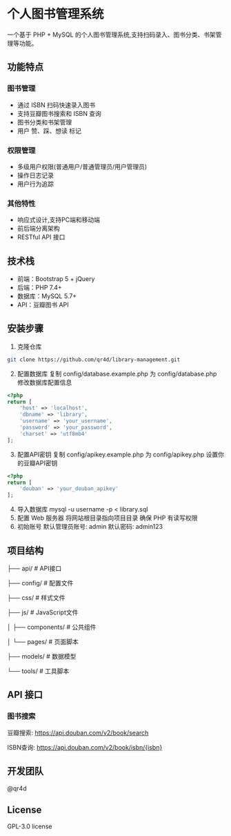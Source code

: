 # 个人图书管理系统

一个基于 PHP + MySQL 的个人图书管理系统,支持扫码录入、图书分类、书架管理等功能。

## 功能特点

### 图书管理
- 通过 ISBN 扫码快速录入图书
- 支持豆瓣图书搜索和 ISBN 查询
- 图书分类和书架管理
- 用户 赞、踩、想读 标记

### 权限管理
- 多级用户权限(普通用户/普通管理员/用户管理员)
- 操作日志记录
- 用户行为追踪

### 其他特性
- 响应式设计,支持PC端和移动端
- 前后端分离架构
- RESTful API 接口

## 技术栈

- 前端：Bootstrap 5 + jQuery
- 后端：PHP 7.4+ 
- 数据库：MySQL 5.7+
- API：豆瓣图书 API

## 安装步骤

1. 克隆仓库
```bash
git clone https://github.com/qr4d/library-management.git
```
2. 配置数据库
复制 config/database.example.php 为 config/database.php
修改数据库配置信息
```php
<?php
return [
    'host' => 'localhost',
    'dbname' => 'library',
    'username' => 'your_username',
    'password' => 'your_password',
    'charset' => 'utf8mb4'
];
```
3. 配置API密钥
复制 config/apikey.example.php 为 config/apikey.php
设置你的豆瓣API密钥
```php
<?php
return [
    'douban' => 'your_douban_apikey'
];
```
4. 导入数据库
mysql -u username -p < library.sql
5. 配置 Web 服务器
将网站根目录指向项目目录
确保 PHP 有读写权限
6. 初始账号
默认管理员账号: admin
默认密码: admin123

## 项目结构

├── api/            # API接口

├── config/         # 配置文件

├── css/           # 样式文件

├── js/            # JavaScript文件

│   ├── components/    # 公共组件

│   └── pages/        # 页面脚本

├── models/        # 数据模型

└── tools/         # 工具脚本

## API 接口
### 图书搜索
豆瓣搜索: https://api.douban.com/v2/book/search

ISBN查询: https://api.douban.com/v2/book/isbn/{isbn}

## 开发团队
@qr4d

## License
GPL-3.0 license